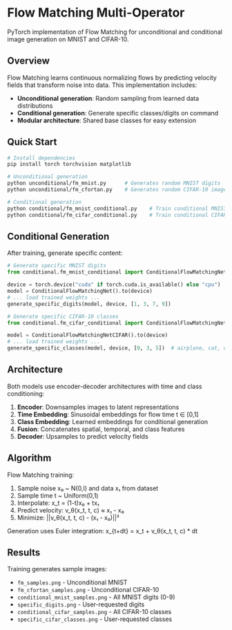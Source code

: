# Flow Matching Multi-Operator

PyTorch implementation of Flow Matching for unconditional and conditional image generation on MNIST and CIFAR-10.

## Overview

Flow Matching learns continuous normalizing flows by predicting velocity fields that transform noise into data. This implementation includes:

- **Unconditional generation**: Random sampling from learned data distributions
- **Conditional generation**: Generate specific classes/digits on command
- **Modular architecture**: Shared base classes for easy extension

## Quick Start

```bash
# Install dependencies
pip install torch torchvision matplotlib

# Unconditional generation
python unconditional/fm_mnist.py      # Generates random MNIST digits
python unconditional/fm_cfortan.py    # Generates random CIFAR-10 images

# Conditional generation  
python conditional/fm_mnist_conditional.py    # Train conditional MNIST model
python conditional/fm_cifar_conditional.py    # Train conditional CIFAR-10 model
```

## Conditional Generation

After training, generate specific content:

```python
# Generate specific MNIST digits
from conditional.fm_mnist_conditional import ConditionalFlowMatchingNet, generate_specific_digits

device = torch.device("cuda" if torch.cuda.is_available() else "cpu")
model = ConditionalFlowMatchingNet().to(device)
# ... load trained weights ...
generate_specific_digits(model, device, [1, 3, 7, 9])

# Generate specific CIFAR-10 classes
from conditional.fm_cifar_conditional import ConditionalFlowMatchingNetCIFAR, generate_specific_classes

model = ConditionalFlowMatchingNetCIFAR().to(device)  
# ... load trained weights ...
generate_specific_classes(model, device, [0, 3, 5])  # airplane, cat, dog
```

## Architecture

Both models use encoder-decoder architectures with time and class conditioning:

1. **Encoder**: Downsamples images to latent representations
2. **Time Embedding**: Sinusoidal embeddings for flow time t ∈ [0,1]  
3. **Class Embedding**: Learned embeddings for conditional generation
4. **Fusion**: Concatenates spatial, temporal, and class features
5. **Decoder**: Upsamples to predict velocity fields

## Algorithm

Flow Matching training:
1. Sample noise x₀ ~ N(0,I) and data x₁ from dataset
2. Sample time t ~ Uniform(0,1)
3. Interpolate: x_t = (1-t)x₀ + tx₁
4. Predict velocity: v_θ(x_t, t, c) ≈ x₁ - x₀
5. Minimize: ||v_θ(x_t, t, c) - (x₁ - x₀)||²

Generation uses Euler integration: x_{t+dt} = x_t + v_θ(x_t, t, c) * dt

## Results

Training generates sample images:
- `fm_samples.png` - Unconditional MNIST
- `fm_cfortan_samples.png` - Unconditional CIFAR-10  
- `conditional_mnist_samples.png` - All MNIST digits (0-9)
- `specific_digits.png` - User-requested digits
- `conditional_cifar_samples.png` - All CIFAR-10 classes
- `specific_cifar_classes.png` - User-requested classes